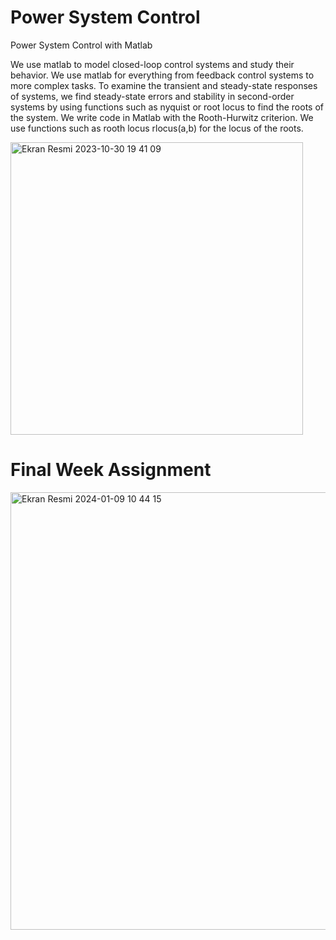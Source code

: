# Power System Control
Power System Control with Matlab

We use matlab to model closed-loop control systems and study their behavior. We use matlab for everything from feedback control systems to more complex tasks. To examine the transient and steady-state responses of systems, we find steady-state errors and stability in second-order systems by using functions such as nyquist or root locus to find the roots of the system. We write code in Matlab with the Rooth-Hurwitz criterion. We use functions such as rooth locus rlocus(a,b) for the locus of the roots.

<img width="468" alt="Ekran Resmi 2023-10-30 19 41 09" src="https://github.com/sensoyyasin/power_system_control/assets/73845925/210555a6-57bd-4a66-9818-73ca40b2d195">

# Final Week Assignment

<img width="700" alt="Ekran Resmi 2024-01-09 10 44 15" src="https://github.com/sensoyyasin/power_system_control/assets/73845925/410a2b81-c190-471d-8712-b0b315964aad">

